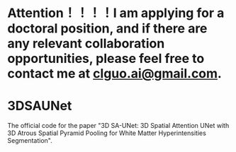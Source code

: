 # Attention！！！！I am applying for a doctoral position, and if there are any relevant collaboration opportunities, please feel free to contact me at clguo.ai@gmail.com.
# 3DSAUNet
The official code for the paper "3D SA-UNet: 3D Spatial Attention UNet with 3D Atrous Spatial Pyramid Pooling for White Matter Hyperintensities Segmentation".


